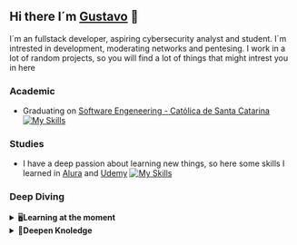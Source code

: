 ## Hi there I´m [Gustavo](https://github.com/GustavoSRodriguess) 🤖
I´m an  fullstack developer, aspiring cybersecurity analyst and student. I´m intrested in development, moderating networks and pentesing. I work in a lot of random projects, so you will find a lot of things that might intrest you in here

  
### **Academic**
- Graduating on [Software Engeneering - Católica de Santa Catarina](https://www.catolicasc.org.br)<br/>
[![My Skills](https://skillicons.dev/icons?i=html,css,js,vscode,cs,c,nodejs,mysql,unity,latex)](https://skillicons.dev) 

### **Studies**
- I have a deep passion about learning new things, so here some skills I learned in [Alura](https://www.alura.com.br) and [Udemy](https://www.udemy.com)
[![My Skills](https://skillicons.dev/icons?i=react,firebase,tailwind,docker,powershell,py,git,github,dotnet,linux)](https://skillicons.dev)

### **Deep Diving**
<details>
  <br />
  <summary>🖥️<b>Learning at the moment</b></summary>
    <ul>
      <li>Angular</li>
      <li>Tailwind</li>
      <li>Dapper</li>
    </ul>
</details>
<details>
  <br />
  <summary>🧠<b>Deepen Knoledge</b></summary>
    <ul>
      <li> React </li>
      <li> Node.js </li>
      <li> C# </li>
      <li> C </li>
      <li> Cyber Security</li>
      <li> Ethical Hacking </li>
    </ul>
</details>
